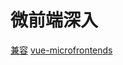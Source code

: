 # 微前端深入



[兼容](https://github.com/single-spa/single-spa/issues/810)
[vue-microfrontends](https://github.com/vue-microfrontends)